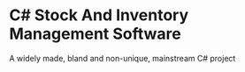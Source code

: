 # C# Stock And Inventory Management Software
A widely made, bland and non-unique, mainstream C# project

